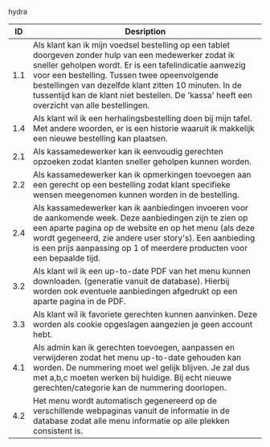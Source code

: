 hydra

| ID | Desription |
| --- | --- |
| 1.1 | Als klant kan ik mijn voedsel bestelling op een tablet doorgeven zonder hulp van een medewerker zodat ik sneller geholpen wordt. Er is een tafelindicatie aanwezig voor een bestelling. Tussen twee opeenvolgende bestellingen van dezelfde klant zitten 10 minuten. In de tussentijd kan de klant niet bestellen. De 'kassa' heeft een overzicht van alle bestellingen. |
| 1.4 | Als klant wil ik een herhalingsbestelling doen bij mijn tafel. Met andere woorden, er is een historie waaruit ik makkelijk een nieuwe bestelling kan plaatsen. |
| 2.1 | Als kassamedewerker kan ik eenvoudig gerechten opzoeken zodat klanten sneller geholpen kunnen worden. |
| 2.2 | Als kassamedewerker kan ik opmerkingen toevoegen aan een gerecht op een bestelling zodat klant specifieke wensen meegenomen kunnen worden in de bestelling. |
| 2.4 | Als kassamedewerker kan ik aanbiedingen invoeren voor de aankomende week. Deze aanbiedingen zijn te zien op een aparte pagina op de website en op het menu (als deze wordt gegeneerd, zie andere user story's).  Een aanbieding is een prijs aanpassing op 1 of meerdere producten voor een bepaalde tijd. |
| 3.2 | Als klant wil ik een up-to-date PDF van het menu kunnen downloaden. (generatie vanuit de database). Hierbij worden ook eventuele aanbiedingen afgedrukt op een aparte pagina in de PDF. |
| 3.3 | Als klant wil ik favoriete gerechten kunnen aanvinken. Deze worden als cookie opgeslagen aangezien je geen account hebt. |
| 4.1 | Als admin kan ik gerechten toevoegen, aanpassen en verwijderen zodat het menu up-to-date gehouden kan worden. De nummering moet wel gelijk blijven. Je zal dus met a,b,c moeten werken bij huidige. Bij echt nieuwe gerechten/categorie kan de nummering doorlopen. |
| 4.2 | Het menu wordt automatisch gegenereerd op de verschillende webpaginas vanuit de informatie in de database zodat alle menu informatie op alle plekken consistent is. |
